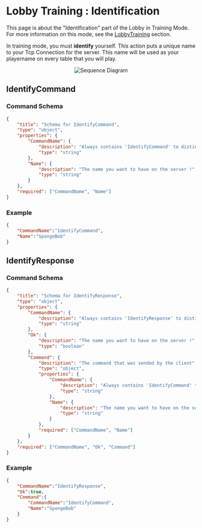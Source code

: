 # Lobby Training : Identification

This page is about the "Identification" part of the Lobby in Training Mode. For more information on this mode, see the [LobbyTraining](https://github.com/Ericmas001/BluffinMuffin.Protocol/blob/master/Documentation/LobbyTraining.md) section.

In training mode, you must **identify** yourself. This action puts a unique name to your Tcp Connection for the server. This name will be used as your playername on every table that you will play.

<p align=center><img src="https://github.com/Ericmas001/BluffinMuffin.Protocol/blob/master/Documentation/Sequence%20Diagrams/LobbyTrainingIdentification.png" alt="Sequence Diagram"></p>

## IdentifyCommand

### Command Schema
```json
{
	"title": "Schema for IdentifyCommand",
	"type": "object",
	"properties": {
		"CommandName": {
			"description": "Always contains 'IdentifyCommand' to distinguish the command from others.",
			"type": "string"
		},
		"Name": {
			"description": "The name you want to have on the server !",
			"type": "string"
		}
	},
	"required": ["CommandName", "Name"]
}
```

### Example
```json
{
	"CommandName":"IdentifyCommand",
	"Name":"SpongeBob"
}
```

## IdentifyResponse

### Command Schema
```json
{
	"title": "Schema for IdentifyResponse",
	"type": "object",
	"properties": {
		"CommandName": {
			"description": "Always contains 'IdentifyResponse' to distinguish the command from others.",
			"type": "string"
		},
		"Ok": {
			"description": "The name you want to have on the server !",
			"type": "boolean"
		},
		"Command": {
			"description": "The command that was sended by the client",
			"type": "object",
			"properties": {
				"CommandName": {
					"description": "Always contains 'IdentifyCommand' to distinguish the command from others.",
					"type": "string"
				},
				"Name": {
					"description": "The name you want to have on the server !",
					"type": "string"
				}
			},
			"required": ["CommandName", "Name"]
		}
	},
	"required": ["CommandName", "Ok", "Command"]
}
```

### Example
```json
{
	"CommandName":"IdentifyResponse",
	"Ok":true,
	"Command":{
		"CommandName":"IdentifyCommand",
		"Name":"SpongeBob"
	}
}
```

